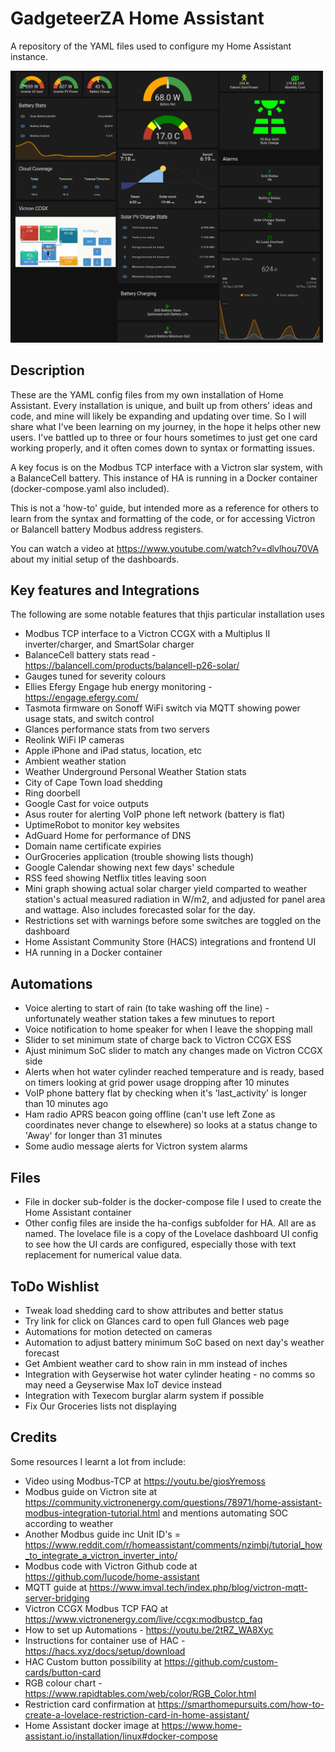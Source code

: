 # GadgeteerZA Home Assistant
A repository of the YAML files used to configure my Home Assistant instance.

<img src="images/dashboard-screenshot.jpg" width="500">

## Description
These are the YAML config files from my own installation of Home Assistant. Every installation is unique, and built up from others' ideas and code, and mine will likely be expanding and updating over time. So I will share what I've been learning on my journey, in the hope it helps other new users. I've battled up to three or four hours sometimes to just get one card working properly, and it often comes down to syntax or formatting issues.

A key focus is on the Modbus TCP interface with a Victron slar system, with a BalanceCell battery. This instance of HA is running in a Docker container (docker-compose.yaml also included).

This is not a 'how-to' guide, but intended more as a reference for others to learn from the syntax and formatting of the code, or for accessing Victron or Balancell battery Modbus address registers.

You can watch a video at https://www.youtube.com/watch?v=dlvlhou70VA about my initial setup of the dashboards.

## Key features and Integrations
The following are some notable features that thjis particular installation uses
* Modbus TCP interface to a Victron CCGX with a Multiplus II inverter/charger, and SmartSolar charger
* BalanceCell battery stats read - https://balancell.com/products/balancell-p26-solar/
* Gauges tuned for severity colours
* Ellies Efergy Engage hub energy monitoring - https://engage.efergy.com/
* Tasmota firmware on Sonoff WiFi switch via MQTT showing power usage stats, and switch control
* Glances performance stats from two servers
* Reolink WiFi IP cameras
* Apple iPhone and iPad status, location, etc
* Ambient weather station
* Weather Underground Personal Weather Station stats
* City of Cape Town load shedding
* Ring doorbell
* Google Cast for voice outputs
* Asus router for alerting VoIP phone left network (battery is flat)
* UptimeRobot to monitor key websites
* AdGuard Home for performance of DNS
* Domain name certificate expiries
* OurGroceries application (trouble showing lists though)
* Google Calendar showing next few days' schedule
* RSS feed showing Netflix titles leaving soon
* Mini graph showing actual solar charger yield comparted to weather station's actual measured radiation in W/m2, and adjusted for panel area and wattage. Also includes forecasted solar for the day.
* Restrictions set with warnings before some switches are toggled on the dashboard
* Home Assistant Community Store (HACS) integrations and frontend UI
* HA running in a Docker container

## Automations
* Voice alerting to start of rain (to take washing off the line) - unfortunately weather station takes a few minutues to report
* Voice notification to home speaker for when I leave the shopping mall
* Slider to set minimum state of charge back to Victron CCGX ESS
* Ajust minimum SoC slider to match any changes made on Victron CCGX side
* Alerts when hot water cylinder reached temperature and is ready, based on timers looking at grid power usage dropping after 10 minutes
* VoIP phone battery flat by checking when it's 'last_activity' is longer than 10 minutes ago
* Ham radio APRS beacon going offline (can't use left Zone as coordinates never change to elsewhere) so looks at a status change to 'Away' for longer than 31 minutes
* Some audio message alerts for Victron system alarms

## Files
* File in docker sub-folder is the docker-compose file I used to create the Home Assistant container
* Other config files are inside the ha-configs subfolder for HA. All are as named. The lovelace file is a copy of the Lovelace dashboard UI config to see how the UI cards are configured, especially those with text replacement for numerical value data.

## ToDo Wishlist
* Tweak load shedding card to show attributes and better status
* Try link for click on Glances card to open full Glances web page
* Automations for motion detected on cameras
* Automation to adjust battery minimum SoC based on next day's weather forecast
* Get Ambient weather card to show rain in mm instead of inches
* Integration with Geyserwise hot water cylinder heating - no comms so may need a Geyserwise Max IoT device instead
* Integration with Texecom burglar alarm system if possible
* Fix Our Groceries lists not displaying

## Credits
Some resources I learnt a lot from include:
* Video using Modbus-TCP at https://youtu.be/giosYremoss
* Modbus guide on Victron site at https://community.victronenergy.com/questions/78971/home-assistant-modbus-integration-tutorial.html and mentions automating SOC according to weather
* Another Modbus guide inc Unit ID's = https://www.reddit.com/r/homeassistant/comments/nzimbj/tutorial_how_to_integrate_a_victron_inverter_into/
* Modbus code with Victron Github code at https://github.com/lucode/home-assistant
* MQTT guide at https://www.imval.tech/index.php/blog/victron-mqtt-server-bridging
* Victron CCGX Modbus TCP FAQ at https://www.victronenergy.com/live/ccgx:modbustcp_faq
* How to set up Automations - https://youtu.be/2tRZ_WA8Xyc
* Instructions for container use of HAC - https://hacs.xyz/docs/setup/download
* HAC Custom button possibility at https://github.com/custom-cards/button-card
* RGB colour chart - https://www.rapidtables.com/web/color/RGB_Color.html
* Restriction card confirmation at https://smarthomepursuits.com/how-to-create-a-lovelace-restriction-card-in-home-assistant/
* Home Assistant docker image at https://www.home-assistant.io/installation/linux#docker-compose
